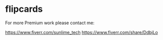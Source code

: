 # flipcards

For more Premium work please contact me:

https://www.fiverr.com/sunlime_tech
https://www.fiverr.com/share/DdbjLo
